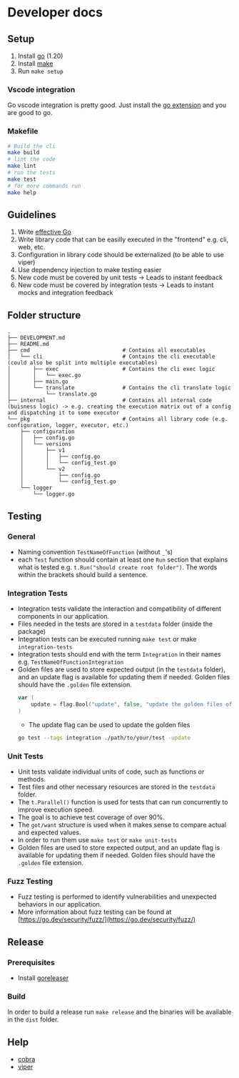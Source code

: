 # Developer docs

## Setup

1. Install [go](https://golang.org/doc/install) (1.20)
2. Install [make](https://www.gnu.org/software/make/)
3. Run `make setup`

### Vscode integration

Go vscode integration is pretty good.
Just install the [go extension](https://marketplace.visualstudio.com/items?itemName=golang.Go) and you are good to go.

### Makefile

```bash
# Build the cli
make build
# lint the code
make lint
# run the tests
make test
# for more commands run
make help
```

## Guidelines

1. Write [effective Go](https://go.dev/doc/effective_go)
2. Write library code that can be easilly executed in the "frontend" e.g. cli, web, etc.
3. Configuration in library code should be externalized (to be able to use viper)
4. Use dependency injection to make testing easier
5. New code must be covered by unit tests -> Leads to instant feedback
6. New code must be covered by integration tests -> Leads to instant mocks and integration feedback

## Folder structure

```plain
.
├── DEVELOPMENT.md
├── README.md
├── cmd                             # Contains all executables
│   └── cli                         # Contains the cli executable (could also be split into multiple executables)
│       ├── exec                    # Contains the cli exec logic
│       │   └── exec.go
│       ├── main.go
│       └── translate               # Contains the cli translate logic
│           └── translate.go
├── internal                        # Contains all internal code (buisness logic) -> e.g. creating the execution matrix out of a config and dispatching it to some executor
└── pkg                             # Contains all library code (e.g. configuration, logger, executor, etc.)
    ├── configuration
    │   ├── config.go
    │   └── versions
    │       ├── v1
    │       │   ├── config.go
    │       │   └── config_test.go
    │       └── v2
    │           ├── config.go
    │           └── config_test.go
    └── logger
        └── logger.go
```

## Testing


### General
- Naming convention `TestNameOfFunction` (without `_`'s)
- each `Test` function should contain at least one `Run` section that explains what is tested e.g. `t.Run("should create root folder")`. The words within the brackets should build a sentence.

### Integration Tests
- Integration tests validate the interaction and compatibility of different components in our application.
- Files needed in the tests are stored in a `testdata` folder (inside the package)
- Integration tests can be executed running `make test` or make `integration-tests`
- Integration tests should end with the term `Integration` in their names e.g. `TestNameOfFunctionIntegration`
- Golden files are used to store expected output (in the `testdata` folder), and an update flag is available for updating them if needed. Golden files should have the `.golden` file extension.
	```go
	var (
		update = flag.Bool("update", false, "update the golden files of this test")
	)
	```
	- The update flag can be used to update the golden files
	```bash
	go test --tags integration ./path/to/your/test -update
	```

### Unit Tests
- Unit tests validate individual units of code, such as functions or methods.
- Test files and other necessary resources are stored in the `testdata` folder.
- The `t.Parallel()` function is used for tests that can run concurrently to improve execution speed.
- The goal is to achieve test coverage of over 90%.
- The `got/want` structure is used when it makes sense to compare actual and expected values.
- In order to run them use `make test` or `make unit-tests`
- Golden files are used to store expected output, and an update flag is available for updating them if needed. Golden files should have the `.golden` file extension.

### Fuzz Testing
- Fuzz testing is performed to identify vulnerabilities and unexpected behaviors in our application.
- More information about fuzz testing can be found at [https://go.dev/security/fuzz/](https://go.dev/security/fuzz/)


## Release

### Prerequisites

- Install [goreleaser](https://goreleaser.com/install/)

### Build

In order to build a release run `make release` and the binaries will be available in the `dist` folder.

## Help

- [cobra](https://github.com/spf13/cobra/blob/main/user_guide.md)
- [viper](https://github.com/spf13/viper)
